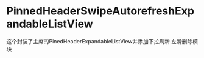 # PinnedHeaderSwipeAutorefreshExpandableListView
这个封装了主席的PinedHeaderExpandableListView并添加下拉刷新 左滑删除模块
